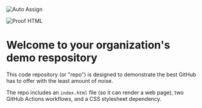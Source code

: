 ![Auto Assign](https://github.com/IotTechnologiesOrg/demo-repository/actions/workflows/auto-assign.yml/badge.svg)

![Proof HTML](https://github.com/IotTechnologiesOrg/demo-repository/actions/workflows/proof-html.yml/badge.svg)

# Welcome to your organization's demo respository
This code repository (or "repo") is designed to demonstrate the best GitHub has to offer with the least amount of noise.

The repo includes an `index.html` file (so it can render a web page), two GitHub Actions workflows, and a CSS stylesheet dependency.
